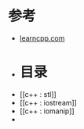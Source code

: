 # 参考
- [learncpp.com](https://www.learncpp.com/)
- # 目录
- [[c++ : stl]]
- [[c++ : iostream]]
- [[c++ : iomanip]]
-